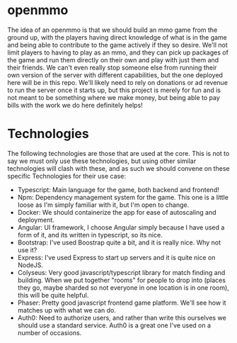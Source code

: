 # openmmo
The idea of an openmmo is that we should build an mmo game from the ground up, with the players having direct knowledge of what is in the game and being able to contribute to the game actively if they so desire. We'll not limit players to having to play as an mmo, and they can pick up packages of the game and run them directly on their own and play with just them and their friends. We can't even really stop someone else from running their own version of the server with different capabilities, but the one deployed here will be in this repo.
We'll likely need to rely on donations or ad revenue to run the server once it starts up, but this project is merely for fun and is not meant to be something where we make money, but being able to pay bills with the work we do here definitely helps!

# Technologies
The following technologies are those that are used at the core. This is not to say we must only use these technologies, but using other similar technologies will clash with these, and as such we should convene on these specific Technologies for their use case:

- Typescript: Main language for the game, both backend and frontend!
- Npm: Dependency management system for the game. This one is a little loose as I'm simply familiar with it, but I'm open to change.
- Docker: We should containerize the app for ease of autoscaling and deployment.
- Angular: UI framework, I choose Angular simply because I have used a form of it, and its written in typescript, so its nice.
- Bootstrap: I've used Boostrap quite a bit, and it is really nice. Why not use it?
- Express: I've used Express to start up servers and it is quite nice on NodeJS.
- Colyseus: Very good javascript/typescript library for match finding and building. When we put together "rooms" for people to drop into (places they go, maybe sharded so not everyone in one location is in one room), this will be quite helpful.
- Phaser: Pretty good javascript frontend game platform. We'll see how it matches up with what we can do.
- Auth0: Need to authorize users, and rather than write this ourselves we should use a standard service. Auth0 is a great one I've used on a number of occasions.
